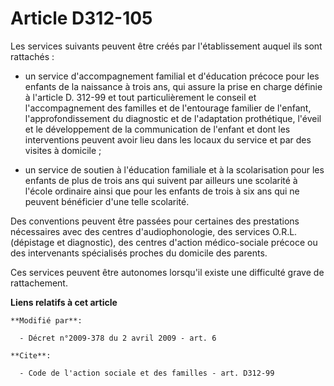 # Article D312-105

Les services suivants peuvent être créés par l'établissement auquel ils sont rattachés :

- un service d'accompagnement familial et d'éducation précoce pour les enfants de la naissance à trois ans, qui assure la
prise en charge définie à l'article D. 312-99 et tout particulièrement le conseil et l'accompagnement des familles et de
l'entourage familier de l'enfant, l'approfondissement du diagnostic et de l'adaptation prothétique, l'éveil et le
développement de la communication de l'enfant et dont les interventions peuvent avoir lieu dans les locaux du service et par
des visites à domicile ;

- un service de soutien à l'éducation familiale et à la scolarisation pour les enfants de plus de trois ans qui suivent par
ailleurs une scolarité à l'école ordinaire ainsi que pour les enfants de trois à six ans qui ne peuvent bénéficier d'une
telle scolarité. 

Des conventions peuvent être passées pour certaines des prestations nécessaires avec des centres d'audiophonologie, des
services O.R.L. (dépistage et diagnostic), des centres d'action médico-sociale précoce ou des intervenants spécialisés
proches du domicile des parents. 

Ces services peuvent être autonomes lorsqu'il existe une difficulté grave de rattachement.

**Liens relatifs à cet article**

	**Modifié par**:

	  - Décret n°2009-378 du 2 avril 2009 - art. 6

	**Cite**:

	  - Code de l'action sociale et des familles - art. D312-99
